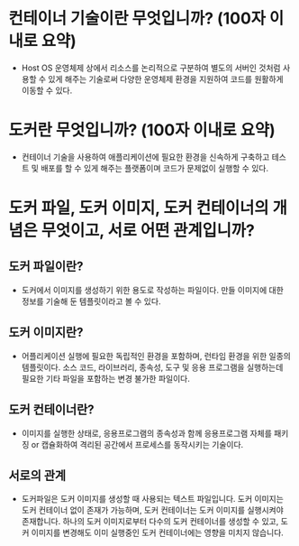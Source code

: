 # 컨테이너 기술이란 무엇입니까? (100자 이내로 요약)
- Host OS 운영체제 상에서 리소스를 논리적으로 구분하여 별도의 서버인 것처럼 사용할 수 있게 해주는 기술로써 다양한 운영체제 환경을 지원하여 코드를 원활하게 이동할 수 있다.


# 도커란 무엇입니까? (100자 이내로 요약)
- 컨테이너 기술을 사용하여 애플리케이션에 필요한 환경을 신속하게 구축하고 테스트 및 배포를 할 수 있게 해주는 플랫폼이며 코드가 문제없이 실행할 수 있다.


# 도커 파일, 도커 이미지, 도커 컨테이너의 개념은 무엇이고, 서로 어떤 관계입니까?

## 도커 파일이란?
- 도커에서 이미지를 생성하기 위한 용도로 작성하는 파일이다. 만들 이미지에 대한 정보를 기술해 둔 템플릿이라고 볼 수 있다.

## 도커 이미지란?
- 어플리케이션 실행에 필요한 독립적인 환경을 포함하며, 런타임 환경을 위한 일종의 템플릿이다. 소스 코드, 라이브러리, 종속성, 도구 및 응용 프로그램을 실행하는데 필요한 기타 파일을 포함하는 변경 불가한 파일이다.

## 도커 컨테이너란?
- 이미지를 실행한 상태로, 응용프로그램의 종속성과 함께 응용프로그램 자체를 패키징 or 캡슐화하여 격리된 공간에서 프로세스를 동작시키는 기술이다.

## 서로의 관계
- 도커파일은 도커 이미지를 생성할 때 사용되는 텍스트 파일입니다. 도커 이미지는 도커 컨테이너 없이 존재가 가능하며, 도커 컨테이너는 도커 이미지를 실행시켜야 존재합니다. 하나의 도커 이미지로부터 다수의 도커 컨테이너를 생성할 수 있고, 도커 이미지를 변경해도 이미 실행중인 도커 컨테이너에는 영향을 미치지 않습니다.